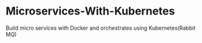 # Microservices-With-Kubernetes
Build micro services with Docker and orchestrates using Kubernetes(Rabbit MQ)
